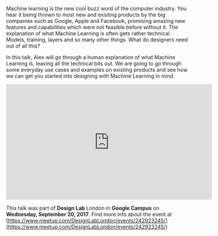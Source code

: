 Machine learning is the new cool buzz word of the computer industry. You hear it being thrown to most new and existing products by the big companies such as Google, Apple and Facebook, promising amazing new features and capabilities which were not feasible before without it. The explanation of what Machine Learning is often gets rather technical. Models, training, layers and so many other things. What do designers need out of all this?

In this talk, Alex will go through a human explanation of what Machine Learning is, leaving all the technical bits out. We are going to go through some everyday use cases and examples on existing products and see how we can get you started into designing with Machine Learning in mind.

<iframe width="560" height="315" src="https://www.youtube.com/watch?v=jA8tD7lvSaA" frameborder="0" allowfullscreen></iframe> 


This talk was part of **Design Lab** London in **Google Campus** on **Wednesday, September 20, 2017**. Find more info about the event at [https://www.meetup.com/DesignLabLondon/events/242923245/](https://www.meetup.com/DesignLabLondon/events/242923245/)
